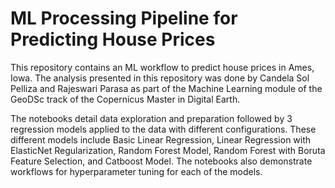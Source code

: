 # ML Processing Pipeline for Predicting House Prices
This repository contains an ML workflow to predict house prices in Ames, Iowa. The analysis presented in this repository was done by Candela Sol Pelliza and Rajeswari Parasa as part of the Machine Learning module of the GeoDSc track of the Copernicus Master in Digital Earth.

The notebooks detail data exploration and preparation followed by 3 regression models applied to the data with different configurations. These different models include Basic Linear Regression, Linear Regression with ElasticNet Regularization, Random Forest Model, Random Forest with Boruta Feature Selection, and Catboost Model. The notebooks also demonstrate workflows for hyperparameter tuning for each of the models. 
